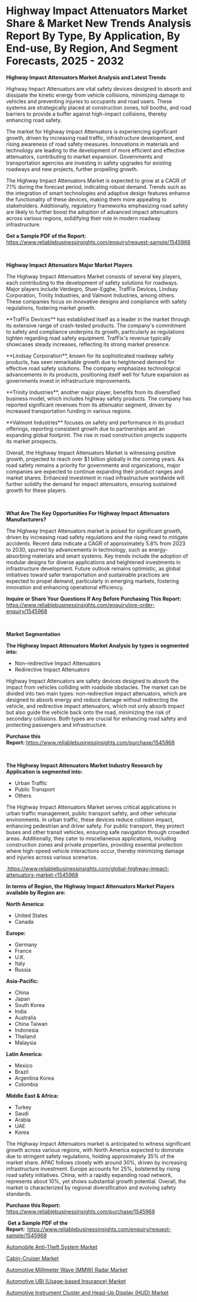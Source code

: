 <p><h1>Highway Impact Attenuators Market Share & Market New Trends Analysis Report By Type, By Application, By End-use, By Region, And Segment Forecasts, 2025 - 2032</h1></p><p><strong>Highway Impact Attenuators Market Analysis and Latest Trends</strong></p>
<p><p>Highway Impact Attenuators are vital safety devices designed to absorb and dissipate the kinetic energy from vehicle collisions, minimizing damage to vehicles and preventing injuries to occupants and road users. These systems are strategically placed at construction zones, toll booths, and road barriers to provide a buffer against high-impact collisions, thereby enhancing road safety.</p><p>The market for Highway Impact Attenuators is experiencing significant growth, driven by increasing road traffic, infrastructure development, and rising awareness of road safety measures. Innovations in materials and technology are leading to the development of more efficient and effective attenuators, contributing to market expansion. Governments and transportation agencies are investing in safety upgrades for existing roadways and new projects, further propelling growth.</p><p>The Highway Impact Attenuators Market is expected to grow at a CAGR of 7.1% during the forecast period, indicating robust demand. Trends such as the integration of smart technologies and adaptive design features enhance the functionality of these devices, making them more appealing to stakeholders. Additionally, regulatory frameworks emphasizing road safety are likely to further boost the adoption of advanced impact attenuators across various regions, solidifying their role in modern roadway infrastructure.</p></p>
<p><strong>Get a Sample PDF of the Report:&nbsp;</strong> <a href="https://www.reliablebusinessinsights.com/enquiry/request-sample/1545968?utm_campaign=96&utm_medium=2&utm_source=Github&utm_content=ia&utm_term=30032025&utm_id=highway-impact-attenuators">https://www.reliablebusinessinsights.com/enquiry/request-sample/1545968</a></p>
<p>&nbsp;</p>
<p><strong>Highway Impact Attenuators Major Market Players</strong></p>
<p><p>The Highway Impact Attenuators Market consists of several key players, each contributing to the development of safety solutions for roadways. Major players include Verdegro, Stuer-Egghe, TrafFix Devices, Lindsay Corporation, Trinity Industries, and Valmont Industries, among others. These companies focus on innovative designs and compliance with safety regulations, fostering market growth.</p><p>**TrafFix Devices** has established itself as a leader in the market through its extensive range of crash-tested products. The company's commitment to safety and compliance underpins its growth, particularly as regulations tighten regarding road safety equipment. TrafFix's revenue typically showcases steady increases, reflecting its strong market presence.</p><p>**Lindsay Corporation**, known for its sophisticated roadway safety products, has seen remarkable growth due to heightened demand for effective road safety solutions. The company emphasizes technological advancements in its products, positioning itself well for future expansion as governments invest in infrastructure improvements.</p><p>**Trinity Industries**, another major player, benefits from its diversified business model, which includes highway safety products. The company has reported significant revenues from its attenuator segment, driven by increased transportation funding in various regions.</p><p>**Valmont Industries** focuses on safety and performance in its product offerings, reporting consistent growth due to partnerships and an expanding global footprint. The rise in road construction projects supports its market prospects.</p><p>Overall, the Highway Impact Attenuators Market is witnessing positive growth, projected to reach over $1 billion globally in the coming years. As road safety remains a priority for governments and organizations, major companies are expected to continue expanding their product ranges and market shares. Enhanced investment in road infrastructure worldwide will further solidify the demand for impact attenuators, ensuring sustained growth for these players.</p></p>
<p>&nbsp;</p>
<p><strong>What Are The Key Opportunities For Highway Impact Attenuators Manufacturers?</strong></p>
<p><p>The Highway Impact Attenuators market is poised for significant growth, driven by increasing road safety regulations and the rising need to mitigate accidents. Recent data indicate a CAGR of approximately 5.8% from 2023 to 2030, spurred by advancements in technology, such as energy-absorbing materials and smart systems. Key trends include the adoption of modular designs for diverse applications and heightened investments in infrastructure development. Future outlook remains optimistic, as global initiatives toward safer transportation and sustainable practices are expected to propel demand, particularly in emerging markets, fostering innovation and enhancing operational efficiency.</p></p>
<p><strong>Inquire or Share Your Questions If Any Before Purchasing This Report:</strong> <a href="https://www.reliablebusinessinsights.com/enquiry/pre-order-enquiry/1545968?utm_campaign=96&utm_medium=2&utm_source=Github&utm_content=ia&utm_term=30032025&utm_id=highway-impact-attenuators">https://www.reliablebusinessinsights.com/enquiry/pre-order-enquiry/1545968</a></p>
<p>&nbsp;</p>
<p><strong>Market Segmentation</strong></p>
<p><strong>The Highway Impact Attenuators Market Analysis by types is segmented into:</strong></p>
<p><ul><li>Non-redirective Impact Attenuators</li><li>Redirective Impact Attenuators</li></ul></p>
<p><p>Highway Impact Attenuators are safety devices designed to absorb the impact from vehicles colliding with roadside obstacles. The market can be divided into two main types: non-redirective impact attenuators, which are designed to absorb energy and reduce damage without redirecting the vehicle, and redirective impact attenuators, which not only absorb impact but also guide the vehicle back onto the road, minimizing the risk of secondary collisions. Both types are crucial for enhancing road safety and protecting passengers and infrastructure.</p></p>
<p><strong>Purchase this Report:&nbsp;</strong><a href="https://www.reliablebusinessinsights.com/purchase/1545968?utm_campaign=96&utm_medium=2&utm_source=Github&utm_content=ia&utm_term=30032025&utm_id=highway-impact-attenuators">https://www.reliablebusinessinsights.com/purchase/1545968</a></p>
<p>&nbsp;</p>
<p><strong>The Highway Impact Attenuators Market Industry Research by Application is segmented into:</strong></p>
<p><ul><li>Urban Traffic</li><li>Public Transport</li><li>Others</li></ul></p>
<p><p>The Highway Impact Attenuators Market serves critical applications in urban traffic management, public transport safety, and other vehicular environments. In urban traffic, these devices reduce collision impact, enhancing pedestrian and driver safety. For public transport, they protect buses and other transit vehicles, ensuring safe navigation through crowded areas. Additionally, they cater to miscellaneous applications, including construction zones and private properties, providing essential protection where high-speed vehicle interactions occur, thereby minimizing damage and injuries across various scenarios.</p></p>
<p><a href="https://www.reliablebusinessinsights.com/global-highway-impact-attenuators-market-r1545968?utm_campaign=96&utm_medium=2&utm_source=Github&utm_content=ia&utm_term=30032025&utm_id=highway-impact-attenuators">&nbsp;https://www.reliablebusinessinsights.com/global-highway-impact-attenuators-market-r1545968</a></p>
<p><strong>In terms of Region, the Highway Impact Attenuators Market Players available by Region are:</strong></p>
<p>
    <p> <strong> North America: </strong>
        <ul>
            <li>United States</li>
            <li>Canada</li>
        </ul>
        </p> 
    <p> <strong> Europe: </strong>
        <ul>
            <li>Germany</li>
            <li>France</li>
            <li>U.K.</li>
            <li>Italy</li>
            <li>Russia</li>
        </ul>
        </p> 
    <p> <strong> Asia-Pacific: </strong>
        <ul>
            <li>China</li>
            <li>Japan</li>
            <li>South Korea</li>
            <li>India</li>
            <li>Australia</li>
            <li>China Taiwan</li>
            <li>Indonesia</li>
            <li>Thailand</li>
            <li>Malaysia</li>
        </ul>
        </p> 
    <p> <strong> Latin America: </strong>
        <ul>
            <li>Mexico</li>
            <li>Brazil</li>
            <li>Argentina Korea</li>
            <li>Colombia</li>
        </ul>
        </p> 
    <p> <strong> Middle East & Africa: </strong>
        <ul>
            <li>Turkey</li>
            <li>Saudi</li>
            <li>Arabia</li>
            <li>UAE</li>
            <li>Korea</li>
        </ul>
    </p>
    </p>
<p><p>The Highway Impact Attenuators market is anticipated to witness significant growth across various regions, with North America expected to dominate due to stringent safety regulations, holding approximately 35% of the market share. APAC follows closely with around 30%, driven by increasing infrastructure investment. Europe accounts for 25%, bolstered by rising road safety initiatives. China, with a rapidly expanding road network, represents about 10%, yet shows substantial growth potential. Overall, the market is characterized by regional diversification and evolving safety standards.</p></p>
<p><strong>Purchase this Report: </strong><a href="https://www.reliablebusinessinsights.com/purchase/1545968?utm_campaign=96&utm_medium=2&utm_source=Github&utm_content=ia&utm_term=30032025&utm_id=highway-impact-attenuators">https://www.reliablebusinessinsights.com/purchase/1545968</a></p>
<p>&nbsp;<strong>Get a Sample PDF of the Report:&nbsp;&nbsp;</strong><a href="https://www.reliablebusinessinsights.com/enquiry/request-sample/1545968?utm_campaign=96&utm_medium=2&utm_source=Github&utm_content=ia&utm_term=30032025&utm_id=highway-impact-attenuators">https://www.reliablebusinessinsights.com/enquiry/request-sample/1545968</a></p>
<p><strong></strong></p>
<p><p><a href="https://github.com/sekohlorik/Market-Research-Report-List-1/blob/main/automobile-anti-theft-system-market.md?utm_campaign=96&utm_medium=2&utm_source=Github&utm_content=ia&utm_term=30032025&utm_id=highway-impact-attenuators">Automobile Anti-Theft System Market</a></p><p><a href="https://github.com/nicoytabiz7/Market-Research-Report-List-1/blob/main/cabin-cruiser-market.md?utm_campaign=96&utm_medium=2&utm_source=Github&utm_content=ia&utm_term=30032025&utm_id=highway-impact-attenuators">Cabin-Cruiser Market</a></p><p><a href="https://github.com/timayuethem/Market-Research-Report-List-1/blob/main/automotive-millimeter-wave-mmw-radar-market.md?utm_campaign=96&utm_medium=2&utm_source=Github&utm_content=ia&utm_term=30032025&utm_id=highway-impact-attenuators">Automotive Millimeter Wave (MMW) Radar Market</a></p><p><a href="https://github.com/brabolyrah3h/Market-Research-Report-List-1/blob/main/automotive-ubi-usage-based-insurance-market.md?utm_campaign=96&utm_medium=2&utm_source=Github&utm_content=ia&utm_term=30032025&utm_id=highway-impact-attenuators">Automotive UBI (Usage-based Insurance) Market</a></p><p><a href="https://github.com/avirsuckra/Market-Research-Report-List-1/blob/main/automotive-instrument-cluster-and-head-up-display-hud-market.md?utm_campaign=96&utm_medium=2&utm_source=Github&utm_content=ia&utm_term=30032025&utm_id=highway-impact-attenuators">Automotive Instrument Cluster and Head-Up Display (HUD) Market</a></p></p>